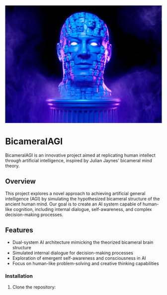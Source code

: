 ![BicameralAGI Cover](media/BICA_Cover.png)
# BicameralAGI
BicameralAGI is an innovative project aimed at replicating human intellect through artificial intelligence, inspired by Julian Jaynes' bicameral mind theory.

## Overview

This project explores a novel approach to achieving artificial general intelligence (AGI) by simulating the hypothesized bicameral structure of the ancient human mind. Our goal is to create an AI system capable of human-like cognition, including internal dialogue, self-awareness, and complex decision-making processes.

## Features

- Dual-system AI architecture mimicking the theorized bicameral brain structure
- Simulated internal dialogue for decision-making processes
- Exploration of emergent self-awareness and consciousness in AI
- Focus on human-like problem-solving and creative thinking capabilities

### Installation

1. Clone the repository:

